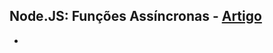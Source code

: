 ## Node.JS: Funções Assíncronas - [Artigo](https://www.alura.com.br/artigos/node-funcoes-assincronas)
- 